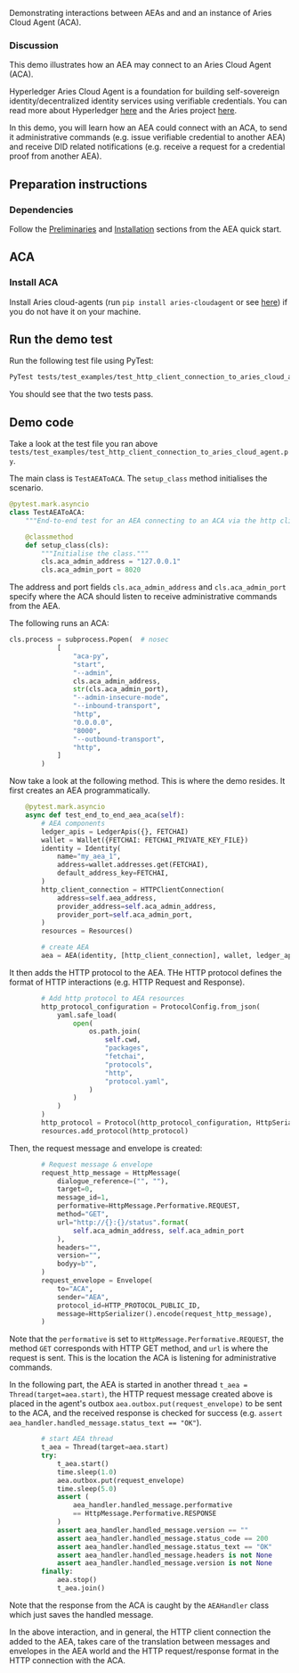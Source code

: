 Demonstrating interactions between AEAs and and an instance of Aries Cloud Agent (ACA).

### Discussion

This demo illustrates how an AEA may connect to an Aries Cloud Agent (ACA). 

Hyperledger Aries Cloud Agent is a foundation for building self-sovereign identity/decentralized identity services using verifiable credentials. You can read more about Hyperledger <a href="https://www.hyperledger.org" target=_blank>here</a> and the Aries project <a href="https://github.com/hyperledger/aries-cloudagent-python" target=_blank>here</a>.

In this demo, you will learn how an AEA could connect with an ACA, to send it administrative commands (e.g. issue verifiable credential to another AEA) and receive DID related notifications (e.g. receive a request for a credential proof from another AEA). 

## Preparation instructions

### Dependencies

Follow the <a href="../quickstart/#preliminaries">Preliminaries</a> and <a href="../quickstart/#installation">Installation</a> sections from the AEA quick start.

## ACA

### Install ACA

Install Aries cloud-agents (run `pip install aries-cloudagent` or see <a href="https://github.com/hyperledger/aries-cloudagent-python#install" target=_blank>here</a>) if you do not have it on your machine.

## Run the demo test

Run the following test file using PyTest:

``` bash
PyTest tests/test_examples/test_http_client_connection_to_aries_cloud_agent.py
```

You should see that the two tests pass.

## Demo code

Take a look at the test file you ran above `tests/test_examples/test_http_client_connection_to_aries_cloud_agent.py`. 

The main class is `TestAEAToACA`. The `setup_class` method initialises the scenario. 

``` python
@pytest.mark.asyncio
class TestAEAToACA:
    """End-to-end test for an AEA connecting to an ACA via the http client connection."""

    @classmethod
    def setup_class(cls):
        """Initialise the class."""
        cls.aca_admin_address = "127.0.0.1"
        cls.aca_admin_port = 8020
```

The address and port fields `cls.aca_admin_address` and `cls.aca_admin_port` specify where the ACA should listen to receive administrative commands from the AEA.

The following runs an ACA:

``` python
cls.process = subprocess.Popen(  # nosec
            [
                "aca-py",
                "start",
                "--admin",
                cls.aca_admin_address,
                str(cls.aca_admin_port),
                "--admin-insecure-mode",
                "--inbound-transport",
                "http",
                "0.0.0.0",
                "8000",
                "--outbound-transport",
                "http",
            ]
        )
```

Now take a look at the following method. This is where the demo resides. It first creates an AEA programmatically.

``` python
    @pytest.mark.asyncio
    async def test_end_to_end_aea_aca(self):
        # AEA components
        ledger_apis = LedgerApis({}, FETCHAI)
        wallet = Wallet({FETCHAI: FETCHAI_PRIVATE_KEY_FILE})
        identity = Identity(
            name="my_aea_1",
            address=wallet.addresses.get(FETCHAI),
            default_address_key=FETCHAI,
        )
        http_client_connection = HTTPClientConnection(
            address=self.aea_address,
            provider_address=self.aca_admin_address,
            provider_port=self.aca_admin_port,
        )
        resources = Resources()

        # create AEA
        aea = AEA(identity, [http_client_connection], wallet, ledger_apis, resources)
```

It then adds the HTTP protocol to the AEA. THe HTTP protocol defines the format of HTTP interactions (e.g. HTTP Request and Response). 

``` python
        # Add http protocol to AEA resources
        http_protocol_configuration = ProtocolConfig.from_json(
            yaml.safe_load(
                open(
                    os.path.join(
                        self.cwd,
                        "packages",
                        "fetchai",
                        "protocols",
                        "http",
                        "protocol.yaml",
                    )
                )
            )
        )
        http_protocol = Protocol(http_protocol_configuration, HttpSerializer())
        resources.add_protocol(http_protocol)
```

Then, the request message and envelope is created:

``` python
        # Request message & envelope
        request_http_message = HttpMessage(
            dialogue_reference=("", ""),
            target=0,
            message_id=1,
            performative=HttpMessage.Performative.REQUEST,
            method="GET",
            url="http://{}:{}/status".format(
                self.aca_admin_address, self.aca_admin_port
            ),
            headers="",
            version="",
            bodyy=b"",
        )
        request_envelope = Envelope(
            to="ACA",
            sender="AEA",
            protocol_id=HTTP_PROTOCOL_PUBLIC_ID,
            message=HttpSerializer().encode(request_http_message),
        )
```

Note that the `performative` is set to `HttpMessage.Performative.REQUEST`, the method `GET` corresponds with HTTP GET method, and `url` is where the request is sent. This is the location the ACA is listening for administrative commands. 

In the following part, the AEA is started in another thread `t_aea = Thread(target=aea.start)`, the HTTP request message created above is placed in the agent's outbox `aea.outbox.put(request_envelope)` to be sent to the ACA, and the received response is checked for success (e.g. `assert aea_handler.handled_message.status_text == "OK"`).

``` python
        # start AEA thread
        t_aea = Thread(target=aea.start)
        try:
            t_aea.start()
            time.sleep(1.0)
            aea.outbox.put(request_envelope)
            time.sleep(5.0)
            assert (
                aea_handler.handled_message.performative
                == HttpMessage.Performative.RESPONSE
            )
            assert aea_handler.handled_message.version == ""
            assert aea_handler.handled_message.status_code == 200
            assert aea_handler.handled_message.status_text == "OK"
            assert aea_handler.handled_message.headers is not None
            assert aea_handler.handled_message.version is not None
        finally:
            aea.stop()
            t_aea.join()
```

Note that the response from the ACA is caught by the `AEAHandler` class which just saves the handled message.

In the above interaction, and in general, the HTTP client connection the added to the AEA, takes care of the translation between messages and envelopes in the AEA world and the HTTP request/response format in the HTTP connection with the ACA.
